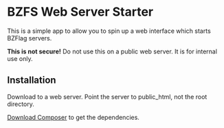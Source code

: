 BZFS Web Server Starter
=======================

This is a simple app to allow you to spin up a web interface which starts BZFlag servers.

**This is not secure!** Do not use this on a public web server. It is for internal use only.

Installation
------------

Download to a web server. Point the server to public_html, not the root directory.

[Download Composer](http://getcomposer.org/) to get the dependencies.